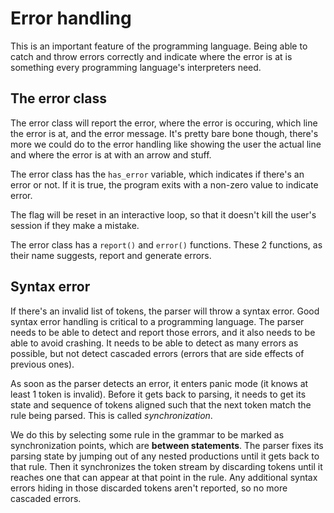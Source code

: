 # Error handling

This is an important feature of the programming language. Being able to catch and throw errors correctly and indicate where the error is at is something every programming language's interpreters need.

## The error class

The error class will report the error, where the error is occuring, which line the error is at, and the error message. It's pretty bare bone though, there's more we could do to the error handling like showing the user the actual line and where the error is at with an arrow and stuff.

The error class has the `has_error` variable, which indicates if there's an error or not. If it is true, the program exits with a non-zero value to indicate error.

The flag will be reset in an interactive loop, so that it doesn't kill the user's session if they make a mistake.

The error class has a `report()` and `error()` functions. These 2 functions, as their name suggests, report and generate errors.

## Syntax error

If there's an invalid list of tokens, the parser will throw a syntax error. Good syntax error handling is critical to a programming language. The parser needs to be able to detect and report those errors, and it also needs to be able to avoid crashing. It needs to be able to detect as many errors as possible, but not detect cascaded errors (errors that are side effects of previous ones).

As soon as the parser detects an error, it enters panic mode (it knows at least 1 token is invalid). Before it gets back to parsing, it needs to get its state and sequence of tokens aligned such that the next token match the rule being parsed. This is called *synchronization*.

We do this by selecting some rule in the grammar to be marked as synchronization points, which are **between statements**. The parser fixes its parsing state by jumping out of any nested productions until it gets back to that rule. Then it synchronizes the token stream by discarding tokens until it reaches one that can appear at that point in the rule. Any additional syntax errors hiding in those discarded tokens aren't reported, so no more cascaded errors.
